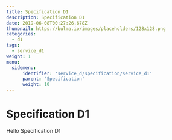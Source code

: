 ```yaml
---
title: Specification D1
description: Specification D1
date: 2019-06-08T00:27:26.678Z
thumbnail: https://bulma.io/images/placeholders/128x128.png
categories:
  - d1
tags:
  - service_d1
weight: 1
menu:
  sidemenu:
      identifier: 'service_d/specification/service_d1'
      parent: 'Specification'
      weight: 10
---
```


# Specification D1
Hello Specification D1
